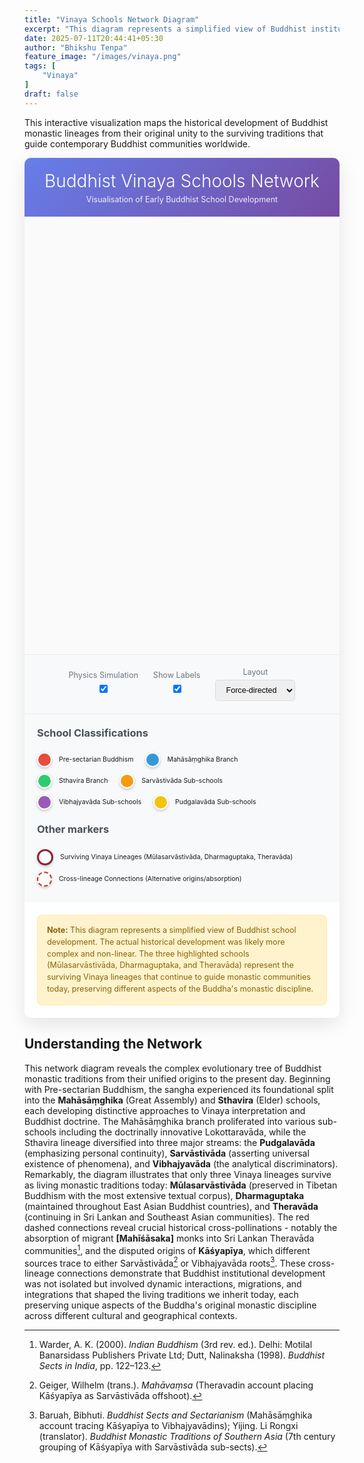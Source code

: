 ```yaml
---
title: "Vinaya Schools Network Diagram"
excerpt: "This diagram represents a simplified view of Buddhist institutional development. The actual historical development was likely more complex and non-linear though..."
date: 2025-07-11T20:44:41+05:30
author: "Bhikshu Tenpa"
feature_image: "/images/vinaya.png"
tags: [
    "Vinaya"
]
draft: false
---
```


This interactive visualization maps the historical development of Buddhist monastic lineages from their original unity to the surviving traditions that guide contemporary Buddhist communities worldwide.

<!DOCTYPE html>
<html lang="en">
<head>
    <meta charset="UTF-8">
    <meta name="viewport" content="width=device-width, initial-scale=1.0">
    <title>Buddhist Vinaya Schools Network</title>
    <style>
        .container {
            max-width: 1200px;
            margin: 0 auto;
            background: white;
            border-radius: 10px;
            box-shadow: 0 10px 30px rgba(0,0,0,0.1);
            overflow: hidden;
        }
        .header {
            background: linear-gradient(135deg, #667eea 0%, #764ba2 100%);
            color: #ffffff;
            padding: 20px;
            text-align: center;
        }
        .header h1 {
            color: #ffffff;
            margin: 0;
            font-size: 2em;
            font-weight: 300;
        }
        .header p {
            margin: 5px 0 0 0;
            opacity: 0.9;
            font-size: 0.9em;
        }
        #network {
            width: 100%;
            height: 700px;
            background: #fafafa;
            border: none;
        }
        .controls {
            padding: 20px;
            background: #f8f9fa;
            border-top: 1px solid #e9ecef;
            text-align: center;
        }
        .control-group {
            display: inline-block;
            margin: 0 10px;
        }
        .control-group label {
            display: block;
            font-size: 0.9em;
            color: #6c757d;
            margin-bottom: 5px;
        }
        .control-group input, .control-group select {
            padding: 8px 12px;
            border: 1px solid #ddd;
            border-radius: 5px;
            font-size: 0.9em;
        }
        .legend {
            padding: 20px;
            background: #f8f9fa;
            border-top: 1px solid #e9ecef;
        }
        .legend h3 {
            margin-top: 0;
            color: #495057;
        }
        .legend-item {
            display: inline-block;
            margin: 5px 15px 5px 0;
            font-size: 0.75em;
        }
        .legend-color {
            display: inline-block;
            width: 20px;
            height: 20px;
            border-radius: 50%;
            margin-right: 8px;
            vertical-align: middle;
            border: 2px solid #fff;
            box-shadow: 0 2px 4px rgba(0,0,0,0.2);
        }
        .note {
            background: #fff3cd;
            border: 1px solid #ffeaa7;
            border-radius: 8px;
            padding: 15px;
            margin: 20px;
            font-size: 0.9em;
            color: #856404;
            line-height: 1.5;
        }
    </style>
    <script src="https://cdnjs.cloudflare.com/ajax/libs/d3/7.8.5/d3.min.js"></script>
</head>
<body>
    <div class="container">
        <div class="header">
            <h1>Buddhist Vinaya Schools Network</h1>
            <p>Visualisation of Early Buddhist School Development</p>
        </div>
        <div id="network"></div>
        <div class="controls">
            <div class="control-group">
                <label for="physics">Physics Simulation</label>
                <input type="checkbox" id="physics" checked>
            </div>
            <div class="control-group">
                <label for="labels">Show Labels</label>
                <input type="checkbox" id="labels" checked>
            </div>
            <div class="control-group">
                <label for="layout">Layout</label>
                <select id="layout">
                    <option value="force">Force-directed</option>
                    <option value="hierarchical">Hierarchical</option>
                </select>
            </div>
        </div>
        <div class="legend">
            <h3>School Classifications</h3>
            <div class="legend-item">
                <span class="legend-color" style="background-color: #e74c3c;"></span>
                Pre-sectarian Buddhism
            </div>
            <div class="legend-item">
                <span class="legend-color" style="background-color: #3498db;"></span>
                Mahāsāṃghika Branch
            </div>
            <div class="legend-item">
                <span class="legend-color" style="background-color: #2ecc71;"></span>
                Sthavira Branch
            </div>
            <div class="legend-item">
                <span class="legend-color" style="background-color: #f39c12;"></span>
                Sarvāstivāda Sub-schools
            </div>
            <div class="legend-item">
                <span class="legend-color" style="background-color: #9b59b6;"></span>
                Vibhajyavāda Sub-schools
            </div>
            <div class="legend-item">
                <span class="legend-color" style="background-color: #f1c40f;"></span>
                Pudgalavāda Sub-schools
            </div>
            <h3 style="margin-top: 1em;">Other markers</h3>
            <div class="legend-item">
                <span class="legend-color" style="background-color: #ffffff; border: 3px solid #8b2635;"></span>
                Surviving Vinaya Lineages (Mūlasarvāstivāda, Dharmaguptaka, Theravāda)
            </div>
            <div class="legend-item">
                <span class="legend-color" style="background-color: #ffffff; border: 2px dashed #c0392b;"></span>
                Cross-lineage Connections (Alternative origins/absorption)
            </div>
        </div>
        <div class="note">
            <strong>Note:</strong> This diagram represents a simplified view of Buddhist school development. The actual historical development was likely more complex and non-linear. The three highlighted schools (Mūlasarvāstivāda, Dharmaguptaka, and Theravāda) represent the surviving Vinaya lineages that continue to guide monastic communities today, preserving different aspects of the Buddha's monastic discipline.
        </div>
    </div>
    <script>
        const width = 1160;
        const height = 700;
        // Create the network data
        const nodes = [
            {id: "pre-sectarian", name: "Pre-sectarian Buddhism", group: "root", level: 0},
            {id: "mahasanghika", name: "Mahāsāṃghika", group: "mahasanghika", level: 1},
            {id: "sthavira", name: "Sthaviras", group: "sthavira", level: 1},
            {id: "ekavyavahara", name: "Ekavyāvahārika", group: "mahasanghika", level: 2},
            {id: "gokulika", name: "Gokulika", group: "mahasanghika", level: 2},
            {id: "caitika", name: "Caitika", group: "mahasanghika", level: 2},
            {id: "haimavata1", name: "Haimavata", group: "mahasanghika", level: 2},
            {id: "lokottaravada", name: "Lokottaravāda", group: "mahasanghika", level: 3},
            {id: "bahusrutiya", name: "Bahuśrutīya", group: "mahasanghika", level: 3},
            {id: "prajnaptivada", name: "Prajñaptivāda", group: "mahasanghika", level: 3},
            {id: "pudgalavada", name: "Pudgalavāda", group: "pudgalavada", level: 2},
            {id: "sarvastivada", name: "Sarvāstivāda", group: "sarvastivada", level: 2},
            {id: "vibhajyavada", name: "Vibhajyavāda", group: "vibhajyavada", level: 2},
            {id: "vatsiputriya", name: "Vātsīputrīya", group: "pudgalavada", level: 3},
            {id: "sammitiya", name: "Saṃmitīya", group: "pudgalavada", level: 3},
            {id: "haimavata2", name: "Haimavata", group: "sarvastivada", level: 3},
            {id: "kasyapiya1", name: "Kāśyapīya", group: "sarvastivada", level: 3},
            {id: "mahisasaka1", name: "Mahīśāsaka", group: "sarvastivada", level: 3},
            {id: "sautrantika", name: "Sautrāntika", group: "sarvastivada", level: 3},
            {id: "mulasarvastivada", name: "Mūlasarvāstivāda", group: "sarvastivada", level: 3},
            {id: "vaibhasika", name: "Vaibhāṣika", group: "sarvastivada", level: 3},
            {id: "dharmaguptaka1", name: "Dharmaguptaka", group: "sarvastivada", level: 4},
            {id: "theravada1", name: "Theravāda", group: "vibhajyavada", level: 3},
            {id: "tambapanniya", name: "Tambapaṇṇiya", group: "vibhajyavada", level: 3},
            {id: "kasyapiya2", name: "Kāśyapīya", group: "vibhajyavada", level: 3},
            {id: "theravada2", name: "Theravāda", group: "vibhajyavada", level: 4},
            {id: "[mahisasaka]", name: "[Mahīśāsaka]", group: "sarvastivada", level: 4}
        ];
        const links = [
            {source: "pre-sectarian", target: "mahasanghika"},
            {source: "pre-sectarian", target: "sthavira"},
            {source: "mahasanghika", target: "ekavyavahara"},
            {source: "mahasanghika", target: "gokulika"},
            {source: "mahasanghika", target: "caitika"},
            {source: "mahasanghika", target: "haimavata1"},
            {source: "ekavyavahara", target: "lokottaravada"},
            {source: "gokulika", target: "bahusrutiya"},
            {source: "gokulika", target: "prajnaptivada"},
            {source: "sthavira", target: "pudgalavada"},
            {source: "sthavira", target: "sarvastivada"},
            {source: "sthavira", target: "vibhajyavada"},
            {source: "pudgalavada", target: "vatsiputriya"},
            {source: "pudgalavada", target: "sammitiya"},
            {source: "sarvastivada", target: "haimavata2"},
            {source: "sarvastivada", target: "kasyapiya1"},
            {source: "sarvastivada", target: "mahisasaka1"},
            {source: "sarvastivada", target: "sautrantika"},
            {source: "sarvastivada", target: "mulasarvastivada"},
            {source: "sarvastivada", target: "vaibhasika"},
            {source: "mahisasaka1", target: "dharmaguptaka1"},
            {source: "vibhajyavada", target: "theravada1"},
            {source: "vibhajyavada", target: "tambapanniya"},
            {source: "vibhajyavada", target: "kasyapiya2"},
            {source: "tambapanniya", target: "theravada2"},
            {source: "mahisasaka1", target: "[mahisasaka]"},
            {source: "[mahisasaka]", target: "theravada2"},
            {source: "kasyapiya2", target: "sarvastivada"}
        ];
        const colorScale = d3.scaleOrdinal()
            .domain(["root", "mahasanghika", "sthavira", "sarvastivada", "vibhajyavada", "pudgalavada"])
            .range(["#e74c3c", "#3498db", "#2ecc71", "#f39c12", "#9b59b6", "#f1c40f"]);
        const svg = d3.select("#network")
            .append("svg")
            .attr("width", width)
            .attr("height", height);
        const g = svg.append("g");
        // Add zoom behavior
        const zoom = d3.zoom()
            .scaleExtent([0.3, 3])
            .on("zoom", (event) => {
                g.attr("transform", event.transform);
            });
        svg.call(zoom);
        // Create force simulation
        const simulation = d3.forceSimulation(nodes)
            .force("link", d3.forceLink(links).id(d => d.id).distance(80))
            .force("charge", d3.forceManyBody().strength(-300))
            .force("center", d3.forceCenter(width / 2, height / 2))
            .force("collision", d3.forceCollide().radius(40));
        // Create links with different styles for cross-lineage connections
        const survivingSchools = ["mulasarvastivada", "dharmaguptaka1", "theravada2"];
        const link = g.append("g")
            .selectAll("line")
            .data(links)
            .enter().append("line")
            .attr("stroke", d => {
                // Highlight cross-lineage connections
                return ((d.source.id === "[mahisasaka]" && d.target.id === "theravada2") ||
                        (d.source.id === "kasyapiya2" && d.target.id === "sarvastivada")) ? "#e74c3c" : "#999";
            })
            .attr("stroke-opacity", d => {
                return ((d.source.id === "[mahisasaka]" && d.target.id === "theravada2") ||
                        (d.source.id === "kasyapiya2" && d.target.id === "sarvastivada")) ? 0.8 : 0.6;
            })
            .attr("stroke-width", d => {
                return ((d.source.id === "[mahisasaka]" && d.target.id === "theravada2") ||
                        (d.source.id === "kasyapiya2" && d.target.id === "sarvastivada")) ? 3 : 2;
            })
            .attr("stroke-dasharray", d => {
                return ((d.source.id === "[mahisasaka]" && d.target.id === "theravada2") ||
                        (d.source.id === "kasyapiya2" && d.target.id === "sarvastivada")) ? "5,5" : "none";
            });
        // Create nodes
        const node = g.append("g")
            .selectAll("circle")
            .data(nodes)
            .enter().append("circle")
            .attr("r", d => survivingSchools.includes(d.id) ? 12 : 8)
            .attr("fill", d => colorScale(d.group))
            .attr("stroke", d => survivingSchools.includes(d.id) ? "#c0392b" : "#fff")
            .attr("stroke-width", d => survivingSchools.includes(d.id) ? 4 : 2)
            .call(d3.drag()
                .on("start", dragstarted)
                .on("drag", dragged)
                .on("end", dragended));
        // Add labels
        const label = g.append("g")
            .selectAll("text")
            .data(nodes)
            .enter().append("text")
            .text(d => d.name)
            .attr("font-size", d => (survivingSchools.includes(d.id) || (d.id === "pre-sectarian")) ? "12px" : "10px")
            .attr("font-weight", d => (survivingSchools.includes(d.id) || (d.id === "pre-sectarian")) ? "bold" : "normal")
            .attr("text-anchor", "middle")
            .attr("dy", "0.35em")
            .attr("fill", "#333")
            .style("pointer-events", "none");
        // Add tooltips
        node.append("title")
            .text(d => d.name);
        // Update positions on simulation tick
        simulation.on("tick", () => {
            link
                .attr("x1", d => d.source.x)
                .attr("y1", d => d.source.y)
                .attr("x2", d => d.target.x)
                .attr("y2", d => d.target.y);
            node
                .attr("cx", d => d.x)
                .attr("cy", d => d.y);
            label
                .attr("x", d => d.x)
                .attr("y", d => d.y + 20);
        });
        // Drag functions
        function dragstarted(event, d) {
            if (!event.active) simulation.alphaTarget(0.3).restart();
            d.fx = d.x;
            d.fy = d.y;
        }
        function dragged(event, d) {
            d.fx = event.x;
            d.fy = event.y;
        }
        function dragended(event, d) {
            if (!event.active) simulation.alphaTarget(0);
            d.fx = null;
            d.fy = null;
        }
        // Control handlers
        document.getElementById('physics').addEventListener('change', function(e) {
            if (e.target.checked) {
                simulation.alpha(1).restart();
            } else {
                simulation.stop();
            }
        });
        document.getElementById('labels').addEventListener('change', function(e) {
            label.style('display', e.target.checked ? 'block' : 'none');
        });
        document.getElementById('layout').addEventListener('change', function(e) {
            if (e.target.value === 'hierarchical') {
                // Arrange nodes in levels
                nodes.forEach(d => {
                    d.x = width / 2 + (Math.random() - 0.5) * 200;
                    d.y = 100 + d.level * 120;
                });
                simulation.alpha(1).restart();
            } else {
                // Force-directed layout
                simulation.alpha(1).restart();
            }
        });
        // Initial centering
        setTimeout(() => {
            const bounds = g.node().getBBox();
            const fullWidth = bounds.width;
            const fullHeight = bounds.height;
            const scale = Math.min(width / fullWidth, height / fullHeight) * 0.8;
            const centerX = bounds.x + fullWidth / 2;
            const centerY = bounds.y + fullHeight / 2;
            svg.transition()
                .duration(750)
                .call(zoom.transform, d3.zoomIdentity
                    .translate(width / 2, height / 2)
                    .scale(scale)
                    .translate(-centerX, -centerY));
        }, 1000);
    </script>
</body>
</html>

## Understanding the Network

This network diagram reveals the complex evolutionary tree of Buddhist monastic traditions from their unified origins to the present day. Beginning with Pre-sectarian Buddhism, the sangha experienced its foundational split into the **Mahāsāṃghika** (Great Assembly) and **Sthavira** (Elder) schools, each developing distinctive approaches to Vinaya interpretation and Buddhist doctrine. The Mahāsāṃghika branch proliferated into various sub-schools including the doctrinally innovative Lokottaravāda, while the Sthavira lineage diversified into three major streams: the **Pudgalavāda** (emphasizing personal continuity), **Sarvāstivāda** (asserting universal existence of phenomena), and **Vibhajyavāda** (the analytical discriminators). Remarkably, the diagram illustrates that only three Vinaya lineages survive as living monastic traditions today: **Mūlasarvāstivāda** (preserved in Tibetan Buddhism with the most extensive textual corpus), **Dharmaguptaka** (maintained throughout East Asian Buddhist countries), and **Theravāda** (continuing in Sri Lankan and Southeast Asian communities). The red dashed connections reveal crucial historical cross-pollinations - notably the absorption of migrant **[Mahīśāsaka]** monks into Sri Lankan Theravāda communities[^1], and the disputed origins of **Kāśyapīya**, which different sources trace to either Sarvāstivāda[^2] or Vibhajyavāda roots[^3]. These cross-lineage connections demonstrate that Buddhist institutional development was not isolated but involved dynamic interactions, migrations, and integrations that shaped the living traditions we inherit today, each preserving unique aspects of the Buddha's original monastic discipline across different cultural and geographical contexts.

[^1]: Warder, A. K. (2000). *Indian Buddhism* (3rd rev. ed.). Delhi: Motilal Banarsidass Publishers Private Ltd; Dutt, Nalinaksha (1998). *Buddhist Sects in India*, pp. 122–123.

[^2]: Geiger, Wilhelm (trans.). *Mahāvaṃsa* (Theravadin account placing Kāśyapīya as Sarvāstivāda offshoot).

[^3]: Baruah, Bibhuti. *Buddhist Sects and Sectarianism* (Mahāsāṃghika account tracing Kāśyapīya to Vibhajyavādins); Yijing. Li Rongxi (translator). *Buddhist Monastic Traditions of Southern Asia* (7th century grouping of Kāśyapīya with Sarvāstivāda sub-sects).

